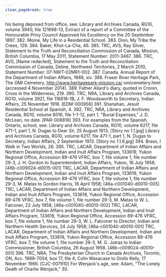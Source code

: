 ```yaml
---
clean_pagebreak: true
---
```


his being deposed from office, see: Library and Archives Canada, RG10, volume 3940, file 121698-13, Extract of a report of a Committee of the Honourable Privy Council Approved his Excellency on the 20 September 1897. 382. Moine, My Life in a Residential School. 383. Dion, My Tribe the Crees, 129. 384. Baker, Khot-La-Cha, 46. 385. TRC, AVS, Ray Silver, Statement to the Truth and Reconciliation Commission of Canada, Mission, British Columbia, 17 May 2011, Statement Number: 2011-3467. 386. TRC, AVS, [Name redacted], Statement to the Truth and Reconciliation Commission of Canada, Deline, Northwest Territories, 2 March 2010, Statement Number: 07-NWT-02MR1-002. 387. Canada, Annual Report of the Department of Indian Affairs, 1888, xiv. 388. Fraser River Heritage Park, The OMI Cemetery, http://www.heritagepark-mission.ca/ omicemetery.html (accessed 4 November 2014). 389. Father Allard's diary, quoted in Cronin, Cross in the Wilderness, 219. 390. TRC, NRA, Library and Archives Canada, RG10, volume 3921, file 116818-1B, J. F. Woodsworth to Secretary, Indian Affairs, 25 November 1918. [EDM-000956] 391. Shanahan, Jesuit Residential School at Spanish, 4. 392. TRC, NRA, Library and Archives Canada, RG10, volume 6016, file 1-1-12, part 1, "Burial Expenses," J. D. McLean, no date. [PAR-008816] 393. For examples from the Spanish, Ontario, school, see: Library and Archives Canada, RG10, volume 6217, file 471-1, part 1, N. Dugas to Dear Sir, 25 August 1913; [Story no 1.1.jpg] Library and Archives Canada, RG10, volume 6217, file 471-1, part 1, N. Dugas to Secretary, Indian Affairs, 2 September 1913. [Story no 1.1.6.jpg] 394. Brass, I Walk in Two Worlds, 26. 395. TRC, LACAR, Department of Indian Affairs and Northern Development, Indian and Inuit Affairs Program, 133619, Yukon Regional Office, Accession 89-476 VFRC, box 7, file volume 1, file number 29-3, J. H. Gordon to Superintendent, Indian Affairs, Yukon, 16 July 1958; [46b-c009024-d0015-001] TRC, LACAR, Department of Indian Affairs and Northern Development, Indian and Inuit Affairs Program, 133619, Yukon Regional Office, Accession 89-476 VFRC, box 7, file volume 1, file number 29-3, M. Matas to Gordon Harris, 16 April 1958; [46a-c001040-d0010-005] TRC, LACAR, Department of Indian Affairs and Northern Development, Indian and Inuit Affairs Program, 133619, Yukon Regional Office, Accession 89-476 VFRC, box 7, file volume 1, file number 29-3, M. Matas to W. L. Falconer, 22 July 1958; [46a-c001040-d0010-002] TRC, LACAR, Department of Indian Affairs and Northern Development, Indian and Inuit Affairs Program, 133619, Yukon Regional Office, Accession 89-476 VFRC, box 7, file volume 1, file number 29-3, W. L. Falconer to Director, Indian and Northern Health Services, 24 July 1958; [46a-c001040-d0010-001] TRC, LACAR, Department of Indian Affairs and Northern Development, Indian and Inuit Affairs Program, 133619, Yukon Regional Office, Accession 89-476 VFRC, box 7, file volume 1, file number 29-3, M. G. Jutras to Indian Commissioner, British Columbia, 26 August 1958. [46b-c009024-d0010-001] 396. TRC, NRA, The Presbyterian Church in Canada Archives, Toronto, ON, Acc. 1988-7004, box 17, file 4, Colin Wasacase to Giollo Kelly, 17 November 1966. [CJC-007910] For Wenjack's age, see: Adam, "The Lonely Death of Charlie Wenjack," 30.
